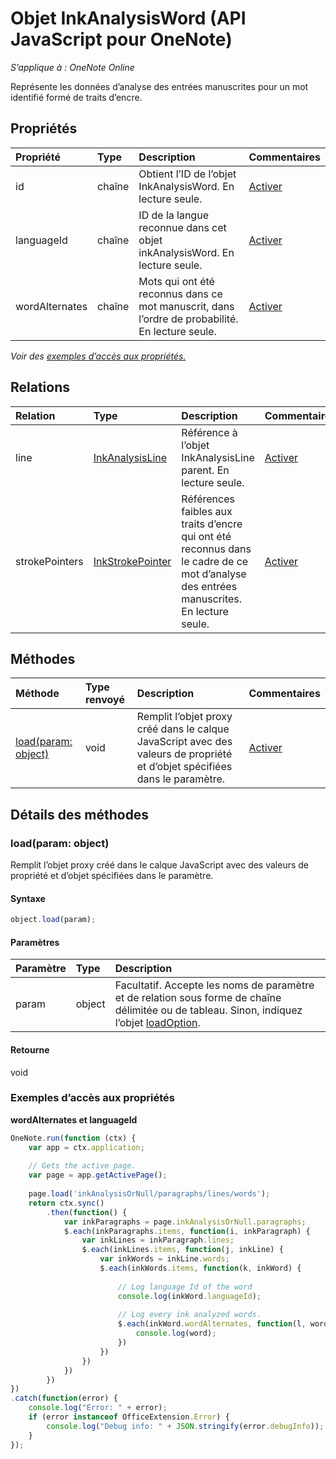 # <a name="inkanalysisword-object-(javascript-api-for-onenote)"></a>Objet InkAnalysisWord (API JavaScript pour OneNote)

_S’applique à : OneNote Online_  


Représente les données d’analyse des entrées manuscrites pour un mot identifié formé de traits d’encre.

## <a name="properties"></a>Propriétés

| Propriété     | Type   |Description|Commentaires|
|:---------------|:--------|:----------|:-------|
|id|chaîne|Obtient l’ID de l’objet InkAnalysisWord. En lecture seule.|[Activer](https://github.com/OfficeDev/office-js-docs/issues/new?title=OneNote-inkAnalysisWord-id)|
|languageId|chaîne|ID de la langue reconnue dans cet objet inkAnalysisWord. En lecture seule.|[Activer](https://github.com/OfficeDev/office-js-docs/issues/new?title=OneNote-inkAnalysisWord-languageId)|
|wordAlternates|chaîne|Mots qui ont été reconnus dans ce mot manuscrit, dans l’ordre de probabilité. En lecture seule.|[Activer](https://github.com/OfficeDev/office-js-docs/issues/new?title=OneNote-inkAnalysisWord-wordAlternates)|

_Voir des [exemples d’accès aux propriétés.](#property-access-examples)_

## <a name="relationships"></a>Relations
| Relation | Type   |Description| Commentaires|
|:---------------|:--------|:----------|:-------|
|line|[InkAnalysisLine](inkanalysisline.md)|Référence à l’objet InkAnalysisLine parent. En lecture seule.|[Activer](https://github.com/OfficeDev/office-js-docs/issues/new?title=OneNote-inkAnalysisWord-line)|
|strokePointers|[InkStrokePointer](inkstrokepointer.md)|Références faibles aux traits d’encre qui ont été reconnus dans le cadre de ce mot d’analyse des entrées manuscrites. En lecture seule.|[Activer](https://github.com/OfficeDev/office-js-docs/issues/new?title=OneNote-inkAnalysisWord-strokePointers)|

## <a name="methods"></a>Méthodes

| Méthode           | Type renvoyé    |Description| Commentaires|
|:---------------|:--------|:----------|:-------|
|[load(param: object)](#loadparam-object)|void|Remplit l’objet proxy créé dans le calque JavaScript avec des valeurs de propriété et d’objet spécifiées dans le paramètre.|[Activer](https://github.com/OfficeDev/office-js-docs/issues/new?title=OneNote-inkAnalysisWord-load)|

## <a name="method-details"></a>Détails des méthodes


### <a name="load(param:-object)"></a>load(param: object)
Remplit l’objet proxy créé dans le calque JavaScript avec des valeurs de propriété et d’objet spécifiées dans le paramètre.

#### <a name="syntax"></a>Syntaxe
```js
object.load(param);
```

#### <a name="parameters"></a>Paramètres
| Paramètre    | Type   |Description|
|:---------------|:--------|:----------|
|param|object|Facultatif. Accepte les noms de paramètre et de relation sous forme de chaîne délimitée ou de tableau. Sinon, indiquez l’objet [loadOption](loadoption.md).|

#### <a name="returns"></a>Retourne
void
### <a name="property-access-examples"></a>Exemples d’accès aux propriétés

**wordAlternates et languageId**
```js
OneNote.run(function (ctx) {        
    var app = ctx.application;
    
    // Gets the active page.
    var page = app.getActivePage();
    
    page.load('inkAnalysisOrNull/paragraphs/lines/words');
    return ctx.sync()
        .then(function() {
            var inkParagraphs = page.inkAnalysisOrNull.paragraphs;
            $.each(inkParagraphs.items, function(i, inkParagraph) {
                var inkLines = inkParagraph.lines;
                $.each(inkLines.items, function(j, inkLine) {
                    var inkWords = inkLine.words;
                    $.each(inkWords.items, function(k, inkWord) {
                    
                        // Log language Id of the word
                        console.log(inkWord.languageId);
                        
                        // Log every ink analyzed words.
                        $.each(inkWord.wordAlternates, function(l, word) {
                            console.log(word);                                  
                        })
                    })
                })
            })
        })
})
.catch(function(error) {
    console.log("Error: " + error);
    if (error instanceof OfficeExtension.Error) {
        console.log("Debug info: " + JSON.stringify(error.debugInfo));
    }
}); 
```